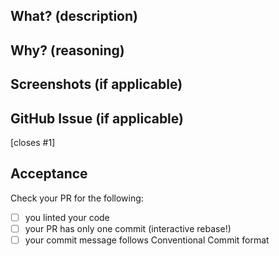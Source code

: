 ## What? (description)

## Why? (reasoning)

## Screenshots (if applicable)

## GitHub Issue (if applicable)

[closes #1]

## Acceptance

Check your PR for the following:

- [ ] you linted your code
- [ ] your PR has only one commit (interactive rebase!)
- [ ] your commit message follows Conventional Commit format

